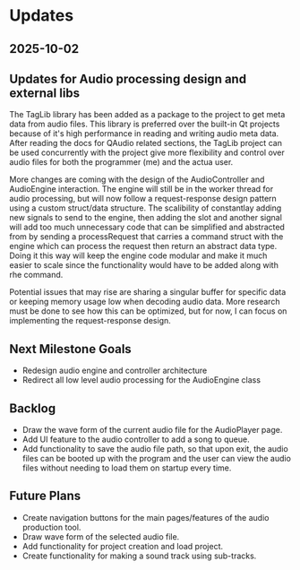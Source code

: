 # Updates

## 2025-10-02

## Updates for Audio processing design and external libs

The TagLib library has been added as a package to the project to get meta data from audio files. This library is preferred over the built-in Qt projects because of it's high performance in reading and writing audio meta data. After reading the docs for QAudio related sections, the TagLib project can be used concurrently with the project give more flexibility and control over audio files for both the programmer (me) and the actua user.

More changes are coming with the design of the AudioController and AudioEngine interaction. The engine will still be in the worker thread for audio processing, but will now follow a request-response design pattern using a custom struct/data structure. The scalibility of constantlay adding new signals to send to the engine, then adding the slot and another signal will add too much unnecessary code that can be simplified and abstracted from by sending a processRequest that carries a command struct with the engine which can process the request then return an abstract data type. Doing it this way will keep the engine code modular and make it much easier to scale since the functionality would have to be added along with rhe command.

Potential issues that may rise are sharing a singular buffer for specific data or keeping memory usage low when decoding audio data. More research must be done to see how this can be optimized, but for now, I can focus on implementing the request-response design.

## Next Milestone Goals

* Redesign audio engine and controller architecture
* Redirect all low level audio processing for the AudioEngine class

## Backlog

* Draw the wave form of the current audio file for the AudioPlayer page.
* Add UI feature to the audio controller to add a song to queue.
* Add functionality to save the audio file path, so that upon exit, the audio files can be booted up with the program and the user can view the audio files without needing to load them on startup every time.

## Future Plans

* Create navigation buttons for the main pages/features of the audio production tool.
* Draw wave form of the selected audio file.
* Add functionality for project creation and load project.
* Create functionality for making a sound track using sub-tracks.
